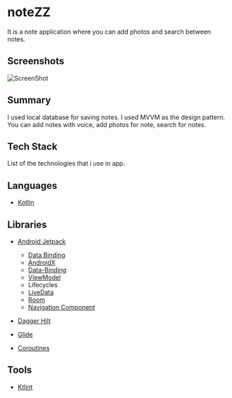 # noteZZ

It is a note application where you can add photos and search between notes.

## Screenshots

![ScreenShot](https://media.giphy.com/media/L7Hm2XZUf1QS4XFJVd/giphy.gif)

## Summary

I used local database for saving notes. 
I used MVVM as the design pattern.
You can add notes with voice, add photos for note, search for notes. 

## Tech Stack

List of the technologies that i use in app.

Languages
---------

- [Kotlin](https://kotlinlang.org)

Libraries
---------

- [Android Jetpack](https://developer.android.com/jetpack/)
  - [Data Binding](https://developer.android.com/topic/libraries/data-binding)
  - [AndroidX](https://developer.android.com/jetpack/androidx)
  - [Data-Binding](https://developer.android.com/topic/libraries/data-binding)
  - [ViewModel](https://developer.android.com/topic/libraries/architecture/viewmodel) 
  - Lifecycles
  - [LiveData](https://developer.android.com/topic/libraries/architecture/livedata)
  - [Room](https://developer.android.com/training/data-storage/room)
  - [Navigation Component](https://developer.android.com/guide/navigation/navigation-getting-started)

- [Dagger Hilt](https://developer.android.com/training/dependency-injection/hilt-android)
- [Glide](https://github.com/bumptech/glide)
- [Coroutines](https://kotlinlang.org/docs/reference/coroutines-overview.html)

Tools
-----
- [Ktlint](https://github.com/pinterest/ktlint)
